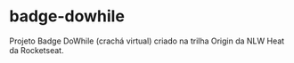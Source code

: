 # badge-dowhile
Projeto Badge DoWhile (crachá virtual) criado na trilha Origin da NLW Heat da Rocketseat.
